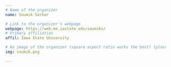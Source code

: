 ```yaml
---
# Name of the organizer
name: Soumik Sarkar

# Link to the organizer's webpage
webpage: https://web.me.iastate.edu/soumiks/
# Primary affiliation
affil: Iowa State University

# An image of the organizer (square aspect ratio works the best) (place in the `assets/img/organizers` directory)
img: soumik.png

---
```

